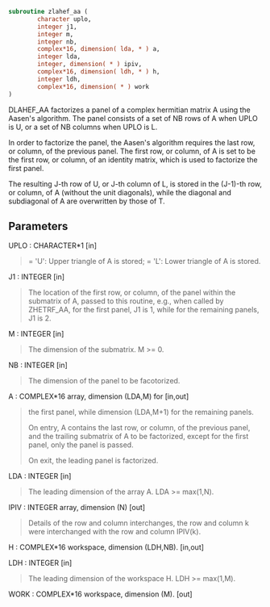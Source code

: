 ```fortran
subroutine zlahef_aa (
        character uplo,
        integer j1,
        integer m,
        integer nb,
        complex*16, dimension( lda, * ) a,
        integer lda,
        integer, dimension( * ) ipiv,
        complex*16, dimension( ldh, * ) h,
        integer ldh,
        complex*16, dimension( * ) work
)
```

DLAHEF_AA factorizes a panel of a complex hermitian matrix A using
the Aasen's algorithm. The panel consists of a set of NB rows of A
when UPLO is U, or a set of NB columns when UPLO is L.

In order to factorize the panel, the Aasen's algorithm requires the
last row, or column, of the previous panel. The first row, or column,
of A is set to be the first row, or column, of an identity matrix,
which is used to factorize the first panel.

The resulting J-th row of U, or J-th column of L, is stored in the
(J-1)-th row, or column, of A (without the unit diagonals), while
the diagonal and subdiagonal of A are overwritten by those of T.

## Parameters
UPLO : CHARACTER\*1 [in]
> = 'U':  Upper triangle of A is stored;
> = 'L':  Lower triangle of A is stored.

J1 : INTEGER [in]
> The location of the first row, or column, of the panel
> within the submatrix of A, passed to this routine, e.g.,
> when called by ZHETRF_AA, for the first panel, J1 is 1,
> while for the remaining panels, J1 is 2.

M : INTEGER [in]
> The dimension of the submatrix. M >= 0.

NB : INTEGER [in]
> The dimension of the panel to be facotorized.

A : COMPLEX\*16 array, dimension (LDA,M) for [in,out]
> the first panel, while dimension (LDA,M+1) for the
> remaining panels.
> 
> On entry, A contains the last row, or column, of
> the previous panel, and the trailing submatrix of A
> to be factorized, except for the first panel, only
> the panel is passed.
> 
> On exit, the leading panel is factorized.

LDA : INTEGER [in]
> The leading dimension of the array A.  LDA >= max(1,N).

IPIV : INTEGER array, dimension (N) [out]
> Details of the row and column interchanges,
> the row and column k were interchanged with the row and
> column IPIV(k).

H : COMPLEX\*16 workspace, dimension (LDH,NB). [in,out]

LDH : INTEGER [in]
> The leading dimension of the workspace H. LDH >= max(1,M).

WORK : COMPLEX\*16 workspace, dimension (M). [out]
